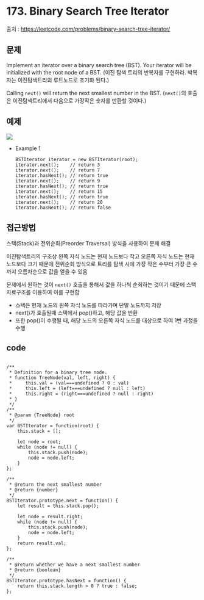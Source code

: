 # 173. Binary Search Tree Iterator

출처 : https://leetcode.com/problems/binary-search-tree-iterator/

## 문제

Implement an iterator over a binary search tree (BST). Your iterator will be initialized with the root node of a BST.
(이진 탐색 트리의 반복자를 구현하라. 박복자는 이진탐색트리의 루트노드로 초기화 된다.)

Calling  `next()`  will return the next smallest number in the BST.
(`next()`의 호출은 이진탐색트리에서 다음으로 가장작은 숫자를 반환할 것이다.)

## 예제
![](https://assets.leetcode.com/uploads/2018/12/25/bst-tree.png)
- Example 1
	````
	BSTIterator iterator = new BSTIterator(root);
	iterator.next();    // return 3
	iterator.next();    // return 7
	iterator.hasNext(); // return true
	iterator.next();    // return 9
	iterator.hasNext(); // return true
	iterator.next();    // return 15
	iterator.hasNext(); // return true
	iterator.next();    // return 20
	iterator.hasNext(); // return false
	````

## 접근방법

스택(Stack)과 전위순회(Preorder Traversal) 방식을 사용하여 문제 해결

이진탐색트리의 구조상 왼쪽 자식 노드는 현재 노드보다 작고 오른쪽 자식 노드는 현재 노드보다 크기 때문에 전위순회 방식으로 트리를 탐색 시에 가장 작은 수부터 가장 큰 수까지 오름차순으로 값을 얻을 수 있음

문제에서 원하는 것이 `next()` 호출을 통해서 값을 하나씩 순회하는 것이기 때문에 스택 자료구조를 이용하여 이를 구현함
- 스택은 현재 노드의 왼쪽 자식 노드를 따라가며 단말 노드까지 저장
- next()가 호출될때 스택에서 pop()하고, 해당 값을 반환
- 또한 pop()이 수행될 때, 해당 노드의 오른쪽 자식 노드를 대상으로 하여 1번 과정을 수행

## code
<pre>
<code>
/**
 * Definition for a binary tree node.
 * function TreeNode(val, left, right) {
 *     this.val = (val===undefined ? 0 : val)
 *     this.left = (left===undefined ? null : left)
 *     this.right = (right===undefined ? null : right)
 * }
 */
/**
 * @param {TreeNode} root
 */
var BSTIterator = function(root) {
    this.stack = [];

    let node = root;
    while (node != null) {
        this.stack.push(node);
        node = node.left;
    }
};

/**
 * @return the next smallest number
 * @return {number}
 */
BSTIterator.prototype.next = function() {
    let result = this.stack.pop();
    
    let node = result.right;
    while (node != null) {
        this.stack.push(node);
        node = node.left;
    }
    return result.val;
};

/**
 * @return whether we have a next smallest number
 * @return {boolean}
 */
BSTIterator.prototype.hasNext = function() {
    return this.stack.length > 0 ? true : false;
};
</code>
</pre>
